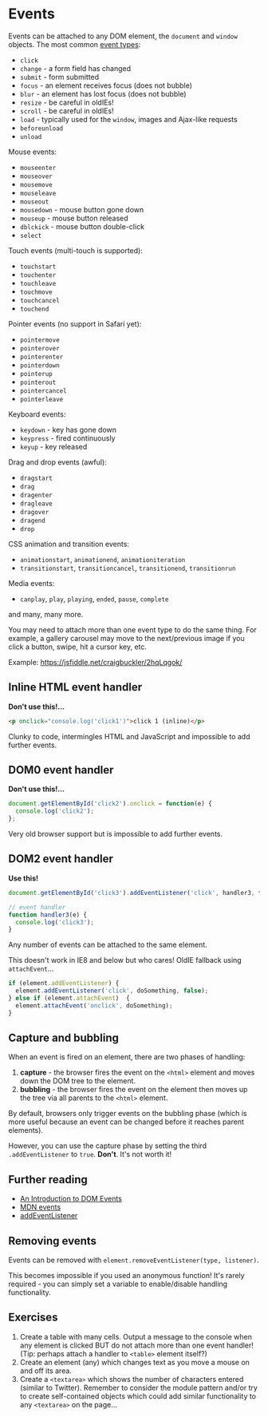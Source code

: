 # Events
Events can be attached to any DOM element, the `document` and `window` objects. The most common [event types](https://developer.mozilla.org/en-US/docs/Web/Events):

* `click`
* `change` - a form field has changed
* `submit` - form submitted
* `focus` - an element receives focus (does not bubble)
* `blur` - an element has lost focus (does not bubble)
* `resize` - be careful in oldIEs!
* `scroll` - be careful in oldIEs!
* `load` - typically used for the `window`, images and Ajax-like requests
* `beforeunload`
* `unload`

Mouse events:

* `mouseenter`
* `mouseover`
* `mousemove`
* `mouseleave`
* `mouseout`
* `mousedown` - mouse button gone down
* `mouseup` - mouse button released
* `dblckick` - mouse button double-click
* `select`

Touch events (multi-touch is supported):

* `touchstart`
* `touchenter`
* `touchleave`
* `touchmove`
* `touchcancel`
* `touchend`

Pointer events (no support in Safari yet):

* `pointermove`
* `pointerover`
* `pointerenter`
* `pointerdown`
* `pointerup`
* `pointerout`
* `pointercancel`
* `pointerleave`

Keyboard events:

* `keydown` - key has gone down
* `keypress` - fired continuously
* `keyup` - key released

Drag and drop events (awful):

* `dragstart`
* `drag`
* `dragenter`
* `dragleave`
* `dragover`
* `dragend`
* `drop`

CSS animation and transition events:

* `animationstart`, `animationend`, `animationiteration`
* `transitionstart`, `transitioncancel`, `transitionend`, `transitionrun`

Media events:

* `canplay`, `play`, `playing`, `ended`, `pause`, `complete`

and many, many more.

You may need to attach more than one event type to do the same thing. For example, a gallery carousel may move to the next/previous image if you click a button, swipe, hit a cursor key, etc.

Example: https://jsfiddle.net/craigbuckler/2hqLqgok/


## Inline HTML event handler
**Don't use this!...**

```html
<p onclick="console.log('click1')">click 1 (inline)</p>
```

Clunky to code, intermingles HTML and JavaScript and impossible to add further events.


## DOM0 event handler
**Don't use this!...**

```javascript
document.getElementById('click2').onclick = function(e) {
  console.log('click2');
};
```

Very old browser support but is impossible to add further events.


## DOM2 event handler
**Use this!**

```javascript
document.getElementById('click3').addEventListener('click', handler3, false);

// event handler
function handler3(e) {
  console.log('click3');
}

```

Any number of events can be attached to the same element.

This doesn't work in IE8 and below but who cares! OldIE fallback using `attachEvent`...

```javascript
if (element.addEventListener) {
  element.addEventListener('click', doSomething, false);
} else if (element.attachEvent)  {
  element.attachEvent('onclick', doSomething);
}
```


## Capture and bubbling
When an event is fired on an element, there are two phases of handling:

1. **capture** - the browser fires the event on the `<html>` element and moves down the DOM tree to the element.
1. **bubbling** - the browser fires the event on the element then moves up the tree via all parents to the `<html>` element.

By default, browsers only trigger events on the bubbling phase (which is more useful because an event can be changed before it reaches parent elements).

However, you can use the capture phase by setting the third `.addEventListener` to `true`. **Don't**. It's not worth it!


## Further reading

* [An Introduction to DOM Events](https://coding.smashingmagazine.com/2013/11/an-introduction-to-dom-events/)
* [MDN events](https://developer.mozilla.org/en-US/docs/Learn/JavaScript/Building_blocks/Events)
* [addEventListener](https://developer.mozilla.org/en-US/docs/Web/API/EventTarget/addEventListener)


## Removing events
Events can be removed with `element.removeEventListener(type, listener)`.

This becomes impossible if you used an anonymous function! It's rarely required - you can simply set a variable to enable/disable handling functionality.


## Exercises
1. Create a table with many cells. Output a message to the console when any element is clicked BUT do not attach more than one event handler! (Tip: perhaps attach a handler to `<table>` element itself?)
1. Create an element (any) which changes text as you move a mouse on and off its area.
1. Create a `<textarea>` which shows the number of characters entered (similar to Twitter). Remember to consider the module pattern and/or try to create self-contained objects which could add similar functionality to any `<textarea>` on the page...

